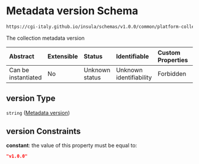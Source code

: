 # Metadata version Schema

```txt
https://cgi-italy.github.io/insula/schemas/v1.0.0/common/platform-collection.schema.json#/$defs/platformRasterCollectionTypeObject/properties/version
```

The collection metadata version

| Abstract            | Extensible | Status         | Identifiable            | Custom Properties | Additional Properties | Access Restrictions | Defined In                                                                                                 |
| :------------------ | :--------- | :------------- | :---------------------- | :---------------- | :-------------------- | :------------------ | :--------------------------------------------------------------------------------------------------------- |
| Can be instantiated | No         | Unknown status | Unknown identifiability | Forbidden         | Allowed               | none                | [platform-collection.schema.json\*](schemas/common/platform-collection.schema.json) |

## version Type

`string` ([Metadata version](platform-collection-defs-raster-collection-tag-properties-metadata-version.md))

## version Constraints

**constant**: the value of this property must be equal to:

```json
"v1.0.0"
```
